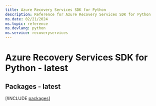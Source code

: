 ```yaml
---
title: Azure Recovery Services SDK for Python
description: Reference for Azure Recovery Services SDK for Python
ms.date: 02/21/2024
ms.topic: reference
ms.devlang: python
ms.service: recoveryservices
---
```

# Azure Recovery Services SDK for Python - latest
## Packages - latest
[!INCLUDE [packages](recovery-services-index.md)]